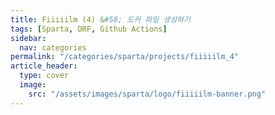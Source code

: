 ```yaml
---
title: Fiiiiilm (4) &#58; 도커 파일 생성하기
tags: [Sparta, DRF, Github Actions]
sidebar:
  nav: categories
permalink: "/categories/sparta/projects/fiiiiilm_4"
article_header:
  type: cover
  image:
    src: "/assets/images/sparta/logo/fiiiiilm-banner.png"
---
```


<div class="article__content" markdown="1">

</div>
